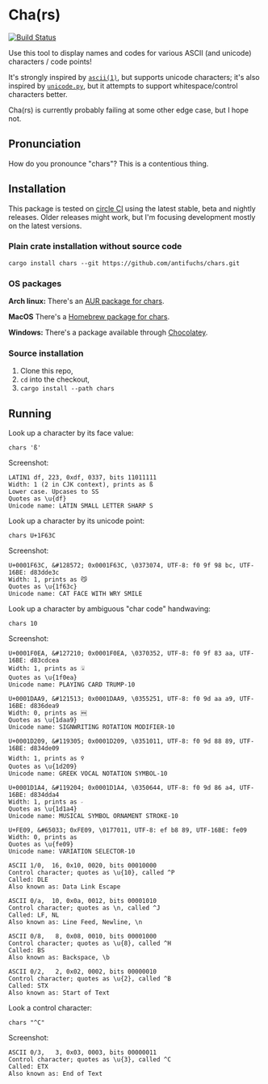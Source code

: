 # Cha(rs)
[![Build Status](https://travis-ci.org/antifuchs/chars.svg?branch=master)](https://travis-ci.org/antifuchs/chars)

Use this tool to display names and codes for various ASCII (and
unicode) characters / code points!

It's strongly inspired by
[`ascii(1)`](http://www.catb.org/esr/ascii/), but supports unicode
characters; it's also inspired by
[`unicode.py`](http://kassiopeia.juls.savba.sk/~garabik/software/unicode/),
but it attempts to support whitespace/control characters better.

Cha(rs) is currently probably failing at some other edge case, but I
hope not.

## Pronunciation

How do you pronounce "chars"? This is a contentious thing.

## Installation

This package is tested on [circle
CI](https://circleci.com/gh/antifuchs/chars/tree/master) using the
latest stable, beta and nightly releases. Older releases might work,
but I'm focusing development mostly on the latest versions.

### Plain crate installation without source code

`cargo install chars --git https://github.com/antifuchs/chars.git`

### OS packages

**Arch linux:** There's an [AUR package for chars](https://aur.archlinux.org/packages/chars/).

**MacOS** There's a [Homebrew package for chars](https://formulae.brew.sh/chars#default).

**Windows:** There's a package available through [Chocolatey](https://chocolatey.org/packages/chars).

### Source installation
1. Clone this repo,
2. `cd` into the checkout,
3. `cargo install --path chars`

## Running

Look up a character by its face value:

`chars 'ß'`

Screenshot:
```
LATIN1 df, 223, 0xdf, 0337, bits 11011111
Width: 1 (2 in CJK context), prints as ß
Lower case. Upcases to SS
Quotes as \u{df}
Unicode name: LATIN SMALL LETTER SHARP S
```

Look up a character by its unicode point:

`chars U+1F63C`

Screenshot:
```
U+0001F63C, &#128572; 0x0001F63C, \0373074, UTF-8: f0 9f 98 bc, UTF-16BE: d83dde3c
Width: 1, prints as 😼
Quotes as \u{1f63c}
Unicode name: CAT FACE WITH WRY SMILE
```

Look up a character by ambiguous "char code" handwaving:

`chars 10`

Screenshot:
```
U+0001F0EA, &#127210; 0x0001F0EA, \0370352, UTF-8: f0 9f 83 aa, UTF-16BE: d83cdcea
Width: 1, prints as 🃪
Quotes as \u{1f0ea}
Unicode name: PLAYING CARD TRUMP-10

U+0001DAA9, &#121513; 0x0001DAA9, \0355251, UTF-8: f0 9d aa a9, UTF-16BE: d836dea9
Width: 0, prints as 𝪩
Quotes as \u{1daa9}
Unicode name: SIGNWRITING ROTATION MODIFIER-10

U+0001D209, &#119305; 0x0001D209, \0351011, UTF-8: f0 9d 88 89, UTF-16BE: d834de09
Width: 1, prints as 𝈉
Quotes as \u{1d209}
Unicode name: GREEK VOCAL NOTATION SYMBOL-10

U+0001D1A4, &#119204; 0x0001D1A4, \0350644, UTF-8: f0 9d 86 a4, UTF-16BE: d834dda4
Width: 1, prints as 𝆤
Quotes as \u{1d1a4}
Unicode name: MUSICAL SYMBOL ORNAMENT STROKE-10

U+FE09, &#65033; 0xFE09, \0177011, UTF-8: ef b8 89, UTF-16BE: fe09
Width: 0, prints as ︉
Quotes as \u{fe09}
Unicode name: VARIATION SELECTOR-10

ASCII 1/0,  16, 0x10, 0020, bits 00010000
Control character; quotes as \u{10}, called ^P
Called: DLE
Also known as: Data Link Escape

ASCII 0/a,  10, 0x0a, 0012, bits 00001010
Control character; quotes as \n, called ^J
Called: LF, NL
Also known as: Line Feed, Newline, \n

ASCII 0/8,   8, 0x08, 0010, bits 00001000
Control character; quotes as \u{8}, called ^H
Called: BS
Also known as: Backspace, \b

ASCII 0/2,   2, 0x02, 0002, bits 00000010
Control character; quotes as \u{2}, called ^B
Called: STX
Also known as: Start of Text
```

Look a control character:

`chars "^C"`

Screenshot:
```
ASCII 0/3,   3, 0x03, 0003, bits 00000011
Control character; quotes as \u{3}, called ^C
Called: ETX
Also known as: End of Text
```
